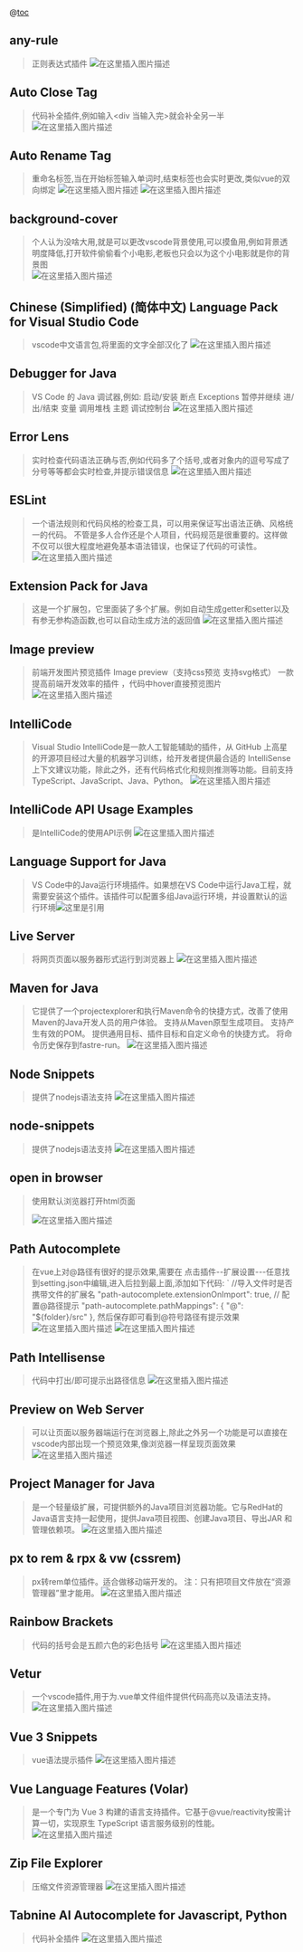 @[toc](插件目录)
## any-rule

> 正则表达式插件
> ![在这里插入图片描述](https://img-blog.csdnimg.cn/24b7d26ee2df4e7eb6b260b863f340d8.png)


## Auto Close Tag

> 代码补全插件,例如输入<div 当输入完>就会补全另一半
> ![在这里插入图片描述](https://img-blog.csdnimg.cn/a4095ce86fab4431abe2e1ff121dfd3c.png)


## Auto Rename Tag

> 重命名标签,当在开始标签输入单词时,结束标签也会实时更改,类似vue的双向绑定
> ![在这里插入图片描述](https://img-blog.csdnimg.cn/8b50b047f7284d758f41741c0a6f0202.png)
> ![在这里插入图片描述](https://img-blog.csdnimg.cn/3e041959b4c0486ca853f30c77283946.png)
## background-cover
> 个人认为没啥大用,就是可以更改vscode背景使用,可以摸鱼用,例如背景透明度降低,打开软件偷偷看个小电影,老板也只会以为这个小电影就是你的背景图\
> ![在这里插入图片描述](https://img-blog.csdnimg.cn/f45d296608744f00adcb3d8b4d45197a.png)
## Chinese (Simplified) (简体中文) Language Pack for Visual Studio Code
> vscode中文语言包,将里面的文字全部汉化了
> ![在这里插入图片描述](https://img-blog.csdnimg.cn/9c3522e2132349d38d97da95ea9a138f.png)
## Debugger for Java
> VS Code 的 Java 调试器,例如:
> 启动/安装
> 断点
> Exceptions
> 暂停并继续
> 进/出/结束
> 变量
> 调用堆栈
> 主题
> 调试控制台
> ![在这里插入图片描述](https://img-blog.csdnimg.cn/8c97b4a2b15547e499d34e5a3f7ee3e7.png)
## Error Lens
> 实时检查代码语法正确与否,例如代码多了个括号,或者对象内的逗号写成了分号等等都会实时检查,并提示错误信息
> ![在这里插入图片描述](https://img-blog.csdnimg.cn/e46fa036cede4f14b6146476a8671d70.png)
## ESLint
> 一个语法规则和代码风格的检查工具，可以用来保证写出语法正确、风格统一的代码。
> 不管是多人合作还是个人项目，代码规范是很重要的。这样做不仅可以很大程度地避免基本语法错误，也保证了代码的可读性。
> ![在这里插入图片描述](https://img-blog.csdnimg.cn/b3bb8a7223fa4e7d8ea567ca28a49f63.png)
## Extension Pack for Java
> 这是一个扩展包，它里面装了多个扩展。例如自动生成getter和setter以及有参无参构造函数,也可以自动生成方法的返回值
> ![在这里插入图片描述](https://img-blog.csdnimg.cn/f20ef3714b4f447098f707958f3f341d.png)
## Image preview

> 前端开发图片预览插件 Image preview（支持css预览 支持svg格式）
> 一款提高前端开发效率的插件 ，代码中hover直接预览图片
> ![在这里插入图片描述](https://img-blog.csdnimg.cn/a6ad1187ab3343b0a1cc5d9801053196.png)
## IntelliCode
> Visual Studio IntelliCode是一款人工智能辅助的插件，从 GitHub 上高星的开源项目经过大量的机器学习训练，给开发者提供最合适的 IntelliSense 上下文建议功能，除此之外，还有代码格式化和规则推测等功能。目前支持 TypeScript、JavaScript、Java、Python。
> ![在这里插入图片描述](https://img-blog.csdnimg.cn/1d5f256af0fb4933a7060fb1c9e5686c.png)
## IntelliCode API Usage Examples
> 是IntelliCode的使用API示例
> ![在这里插入图片描述](https://img-blog.csdnimg.cn/fb41dc411da54528a8a791e8f1b3a9b8.png)
## Language Support for Java
> VS Code中的Java运行环境插件。如果想在VS Code中运行Java工程，就需要安装这个插件。该插件可以配置多组Java运行环境，并设置默认的运行环境![这里是引用](https://img-blog.csdnimg.cn/a0843c5613c44b94bfeb53f6b6758ed3.png)
## Live Server
> 将网页页面以服务器形式运行到浏览器上
> ![在这里插入图片描述](https://img-blog.csdnimg.cn/5293d0eb71c14350a25d64b6363b17f4.png)
## Maven for Java
> 它提供了一个projectexplorer和执行Maven命令的快捷方式，改善了使用Maven的Java开发人员的用户体验。
> 支持从Maven原型生成项目。
> 支持产生有效的POM。
> 提供通用目标、插件目标和自定义命令的快捷方式。
> 将命令历史保存到fastre-run。
> ![在这里插入图片描述](https://img-blog.csdnimg.cn/044096d0faf545f4a1328cac8fb888f9.png)
## Node Snippets
> 提供了nodejs语法支持
> ![在这里插入图片描述](https://img-blog.csdnimg.cn/685785a66e72478b826c831eba633261.png)
## node-snippets
> 提供了nodejs语法支持
> ![在这里插入图片描述](https://img-blog.csdnimg.cn/b82e791ce3d94571b5ffe498487c23c7.png)
## open in browser
> 使用默认浏览器打开html页面
>
> ![在这里插入图片描述](https://img-blog.csdnimg.cn/ea43fc90dfcc456abe9400bc5dd979a4.png)
## Path Autocomplete
> 在vue上对@路径有很好的提示效果,需要在 点击插件--扩展设置---任意找到setting.json中编辑,进入后拉到最上面,添加如下代码:
> `
> //导入文件时是否携带文件的扩展名
> "path-autocomplete.extensionOnImport": true,
> // 配置@路径提示
> "path-autocomplete.pathMappings": {
>    "@": "${folder}/src"
> },
>  然后保存即可看到@符号路径有提示效果![在这里插入图片描述](https://img-blog.csdnimg.cn/a72fbf7750c8434a9551d42bf5e5f339.png)
>  ![在这里插入图片描述](https://img-blog.csdnimg.cn/d83cb040cb854228974876978f88560a.png)
## Path Intellisense
> 代码中打出/即可提示出路径信息
> ![在这里插入图片描述](https://img-blog.csdnimg.cn/ffc1630aec7c49d1af82551bf8875d88.png)
## Preview on Web Server
> 可以让页面以服务器端运行在浏览器上,除此之外另一个功能是可以直接在vscode内部出现一个预览效果,像浏览器一样呈现页面效果
> ![在这里插入图片描述](https://img-blog.csdnimg.cn/6715e7668631456a9628627fc82eea50.png)
## Project Manager for Java
> 是一个轻量级扩展，可提供额外的Java项目浏览器功能。它与RedHat的Java语言支持一起使用，提供Java项目视图、创建Java项目、导出JAR 和管理依赖项。
> ![在这里插入图片描述](https://img-blog.csdnimg.cn/cd91773c110e47c49663826a947c6d73.png)
## px to rem & rpx & vw (cssrem)
> px转rem单位插件。适合做移动端开发的。
> 注：只有把项目文件放在“资源管理器”里才能用。
> ![在这里插入图片描述](https://img-blog.csdnimg.cn/822de5aebf27487c877a086ec531b287.png)
## Rainbow Brackets
> 代码的括号会是五颜六色的彩色括号
> ![在这里插入图片描述](https://img-blog.csdnimg.cn/a79a802a3a264ca4b852c74874d817f6.png)
## Vetur
> 一个vscode插件,用于为.vue单文件组件提供代码高亮以及语法支持。
> ![在这里插入图片描述](https://img-blog.csdnimg.cn/6a5e81facfed42ceafd908cfd2eb9452.png)
## Vue 3 Snippets
> vue语法提示插件
> ![在这里插入图片描述](https://img-blog.csdnimg.cn/10ab9e260fa349bf8b9d076f6fbcdbb1.png)
 ## Vue Language Features (Volar)
> 是一个专门为 Vue 3 构建的语言支持插件。它基于@vue/reactivity按需计算一切，实现原生 TypeScript 语言服务级别的性能。
> ![在这里插入图片描述](https://img-blog.csdnimg.cn/c12933876c254e8a8d2f4dbbba46d5c2.png)
## Zip File Explorer
> 压缩文件资源管理器
> ![在这里插入图片描述](https://img-blog.csdnimg.cn/32af9510799b48b69fa74a07fcaf7820.png)
## Tabnine AI Autocomplete for Javascript, Python
> 代码补全插件
> ![在这里插入图片描述](https://img-blog.csdnimg.cn/83cd05e6a66f4808aeab7decd9987e06.png)